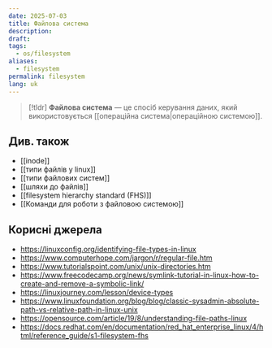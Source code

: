 ```yaml
---
date: 2025-07-03
title: Файлова система
description: 
draft: 
tags:
  - os/filesystem
aliases:
  - filesystem
permalink: filesystem
lang: uk
---
```


> [!tldr]
> **Файлова система** — це спосіб керування даних, який використовується [[операційна система|операційною системою]].

## Див. також

- [[inode]]
- [[типи файлів у linux]]
- [[типи файлових систем]]
- [[шляхи до файлів]]
- [[filesystem hierarchy standard (FHS)]]
- [[Команди для роботи з файловою системою]]


## Корисні джерела

- https://linuxconfig.org/identifying-file-types-in-linux
- https://www.computerhope.com/jargon/r/regular-file.htm
- https://www.tutorialspoint.com/unix/unix-directories.htm
- https://www.freecodecamp.org/news/symlink-tutorial-in-linux-how-to-create-and-remove-a-symbolic-link/
- https://linuxjourney.com/lesson/device-types
- https://www.linuxfoundation.org/blog/blog/classic-sysadmin-absolute-path-vs-relative-path-in-linux-unix
- https://opensource.com/article/19/8/understanding-file-paths-linux
- https://docs.redhat.com/en/documentation/red_hat_enterprise_linux/4/html/reference_guide/s1-filesystem-fhs